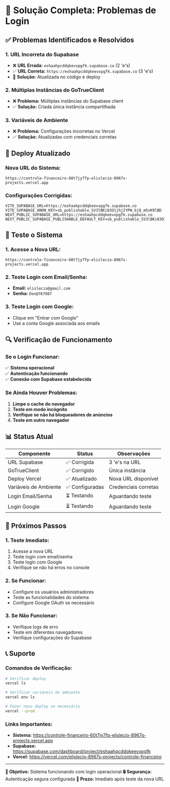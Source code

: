 # 🔧 Solução Completa: Problemas de Login

## ✅ **Problemas Identificados e Resolvidos**

### **1. URL Incorreta do Supabase**
- ❌ **URL Errada:** `eshaahpcddqkevxpgfk.supabase.co` (2 'e's)
- ✅ **URL Correta:** `https://eshaahpcddqkeevxpgfk.supabase.co` (3 'e's)
- 🔧 **Solução:** Atualizada no código e deploy

### **2. Múltiplas Instâncias do GoTrueClient**
- ❌ **Problema:** Múltiplas instâncias do Supabase client
- ✅ **Solução:** Criada única instância compartilhada

### **3. Variáveis de Ambiente**
- ❌ **Problema:** Configurações incorretas no Vercel
- ✅ **Solução:** Atualizadas com credenciais corretas

## 🚀 **Deploy Atualizado**

### **Nova URL do Sistema:**
```
https://controle-financeiro-60t7jy7fp-elislecio-8967s-projects.vercel.app
```

### **Configurações Corrigidas:**
```env
VITE_SUPABASE_URL=https://eshaahpcddqkeevxpgfk.supabase.co
VITE_SUPABASE_ANON_KEY=sb_publishable_SV3lBKi83O1jhjIYPW_bjQ_m5vK9lBD
NEXT_PUBLIC_SUPABASE_URL=https://eshaahpcddqkeevxpgfk.supabase.co
NEXT_PUBLIC_SUPABASE_PUBLISHABLE_DEFAULT_KEY=sb_publishable_SV3lBKi83O1jhjIYPW_bjQ_m5vK9lBD
```

## 🧪 **Teste o Sistema**

### **1. Acesse a Nova URL:**
```
https://controle-financeiro-60t7jy7fp-elislecio-8967s-projects.vercel.app
```

### **2. Teste Login com Email/Senha:**
- **Email:** `elislecio@gmail.com`
- **Senha:** `Don@767987`

### **3. Teste Login com Google:**
- Clique em "Entrar com Google"
- Use a conta Google associada aos emails

## 🔍 **Verificação de Funcionamento**

### **Se o Login Funcionar:**
✅ **Sistema operacional**  
✅ **Autenticação funcionando**  
✅ **Conexão com Supabase estabelecida**  

### **Se Ainda Houver Problemas:**
1. **Limpe o cache do navegador**
2. **Teste em modo incógnito**
3. **Verifique se não há bloqueadores de anúncios**
4. **Teste em outro navegador**

## 📊 **Status Atual**

| Componente | Status | Observações |
|------------|--------|-------------|
| URL Supabase | ✅ Corrigida | 3 'e's na URL |
| GoTrueClient | ✅ Corrigido | Única instância |
| Deploy Vercel | ✅ Atualizado | Nova URL disponível |
| Variáveis de Ambiente | ✅ Configuradas | Credenciais corretas |
| Login Email/Senha | ⏳ Testando | Aguardando teste |
| Login Google | ⏳ Testando | Aguardando teste |

## 🎯 **Próximos Passos**

### **1. Teste Imediato:**
1. Acesse a nova URL
2. Teste login com email/senha
3. Teste login com Google
4. Verifique se não há erros no console

### **2. Se Funcionar:**
- Configure os usuários administradores
- Teste as funcionalidades do sistema
- Configure Google OAuth se necessário

### **3. Se Não Funcionar:**
- Verifique logs de erro
- Teste em diferentes navegadores
- Verifique configurações do Supabase

## 📞 **Suporte**

### **Comandos de Verificação:**
```bash
# Verificar deploy
vercel ls

# Verificar variáveis de ambiente
vercel env ls

# Fazer novo deploy se necessário
vercel --prod
```

### **Links Importantes:**
- **Sistema:** https://controle-financeiro-60t7jy7fp-elislecio-8967s-projects.vercel.app
- **Supabase:** https://supabase.com/dashboard/project/eshaahpcddqkeevxpgfk
- **Vercel:** https://vercel.com/elislecio-8967s-projects/controle-financeiro

---

**🎯 Objetivo:** Sistema funcionando com login operacional
**🔒 Segurança:** Autenticação segura configurada
**📅 Prazo:** Imediato após teste da nova URL
